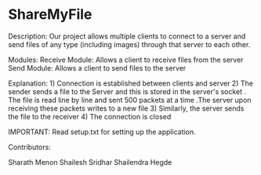 # ShareMyFile

Description:
Our project allows multiple clients to connect to a server and send files of any type (including images) through that server to each other.

Modules:
	Receive Module:
		Allows a client to receive files from the server
	Send Module:
		Allows a client to send files to the server

Explanation:
	1) Connection is established between clients and server
	2) The sender sends a file to the Server and this is stored in the server's socket
		. The file is read line by line and sent 500 packets at a time
		.The server upon receiving these packets writes to a new file
	3) Similarly, the server sends the file to the receiver
	4) The connection is closed

IMPORTANT:
Read setup.txt for setting up the application.

Contributors:

Sharath Menon
Shailesh Sridhar
Shailendra Hegde
